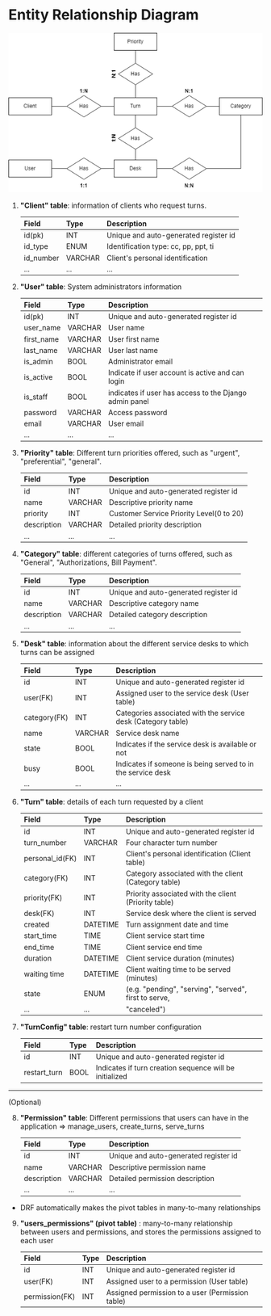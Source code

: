 # Entity Relationship Diagram


![Alt text](../img/Cardinalidad_3.png)


1. __"Client" table__: information of clients who request turns. 

    | Field     | Type        | Description                           |
    |-----------|-------------|---------------------------------------|
    | id(pk)    | INT         | Unique and auto-generated register id |
    | id_type   | ENUM        | Identification type: cc, pp, ppt, ti  |
    | id_number | VARCHAR     | Client's personal identification      |
    | ...       | ...         | ...                                   |    


2. __"User" table__: System administrators information

    | Field        | Type   | Description                                           |
    |--------------|--------|--------------------------------------                 |
    | id(pk)       | INT    | Unique and auto-generated register id                 |
    | user_name    | VARCHAR| User name                                             |
    | first_name   | VARCHAR| User first name                                       |
    | last_name    | VARCHAR| User last name                                        |
    | is_admin     | BOOL   | Administrator email                                   | 
    | is_active    | BOOL   | Indicate if user account is active and can login      |
    | is_staff     | BOOL   | indicates if user has access to the Django admin panel|
    | password     | VARCHAR| Access password                                       |
    | email        | VARCHAR| User email                                            |
    | ...          | ...    | ...                                                   |


3. __"Priority" table__: Different turn priorities offered, such as "urgent", "preferential", "general".

    | Field        | Type        | Description                              |
    |--------------|-------------|--------------------------------------    |
    | id           | INT         | Unique and auto-generated register id    |
    | name         | VARCHAR     | Descriptive priority name                |
    | priority     | INT         | Customer Service Priority Level(0 to 20) |
    | description  | VARCHAR     | Detailed priority description            |
    | ...          | ...         | ...                                      |


4. __"Category" table__: different categories of turns offered, such as "General", "Authorizations, Bill Payment".

    | Field        | Type        | Description                           |
    |--------------|-------------|---------------------------------------|
    | id           | INT         | Unique and auto-generated register id |
    | name         | VARCHAR     | Descriptive category name             |
    | description  | VARCHAR     | Detailed category description         |
    | ...          | ...         | ...                                   |


5. __"Desk" table__: information about the different service desks to which turns can be assigned

    | Field       | Type    | Description                                                   |
    |-------------|---------|-----------------------------------------                      |
    | id          | INT     | Unique and auto-generated register id                         |
    | user(FK)    | INT     | Assigned user to the service desk (User table)                |
    | category(FK)| INT     | Categories associated with the service desk (Category table)  |
    | name        | VARCHAR | Service desk name                                             |
    | state       | BOOL    | Indicates if the service desk is available or not             |
    | busy        | BOOL    | Indicates if someone is being served to in the service desk   |
    | ...         | ...     | ...                                                           |


6. __"Turn" table__:  details of each turn requested by a client

    | Field           | Type    | Description                                           |
    |--------------   |---------|------------------------------------------------------ |
    | id              | INT     | Unique and auto-generated register id                 |
    | turn_number     | VARCHAR | Four character turn number                            |
    | personal_id(FK) | INT     | Client's personal identification (Client table)       |
    | category(FK)    | INT     | Category associated with the client (Category table)  |
    | priority(FK)    | INT     | Priority associated with the client (Priority table)  |
    | desk(FK)        | INT     | Service desk where the client is served               |
    | created         | DATETIME| Turn assignment date and time                         |
    | start_time      | TIME    | Client service start time                             |
    | end_time        | TIME    | Client service end time                               |
    | duration        | DATETIME| Client service duration (minutes)                     |
    | waiting time    | DATETIME| Client waiting time to be served (minutes)            |
    | state           | ENUM    | (e.g. "pending", "serving", "served", first to serve, |
    | ...             | ...     | "canceled")                                           |


7. __"TurnConfig" table__:  restart turn number configuration

    | Field           | Type    | Description                                            |
    |--------------   |---------|--------------------------------------------------------|
    | id              | INT     | Unique and auto-generated register id                  |
    | restart_turn    | BOOL    | Indicates if turn creation sequence will be initialized|

---

(Optional)

8. __"Permission" table__: Different permissions that users can have in the application => manage_users, create_turns, serve_turns 

    | Field        | Type        | Description                                   |
    |--------------|-------------|-----------------------------------------------|
    | id           | INT         | Unique and auto-generated register id         |
    | name         | VARCHAR     | Descriptive permission name                   |
    | description  | VARCHAR     | Detailed permission description               |
    | ...          | ...         | ...                                           |

- DRF automatically makes the pivot tables in many-to-many relationships

9. __"users_permissions" (pivot table)__ : many-to-many relationship between users and permissions, and stores the permissions assigned to each user

    | Field         | Type | Description                                     |
    |-------------- |------|-----------------------------------------------  |
    | id            | INT  | Unique and auto-generated register id           |
    | user(FK)      | INT  | Assigned user to a permission (User table)      |
    | permission(FK)| INT  | Assigned permission to a user (Permission table)|
